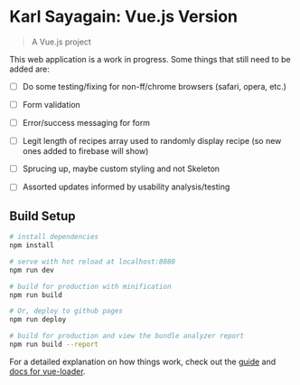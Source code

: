 # Karl Sayagain: Vue.js Version

> A Vue.js project

This web application is a work in progress. Some things that still need to be added are:
- [ ] Do some testing/fixing for non-ff/chrome browsers (safari, opera, etc.)
- [ ] Form validation
- [ ] Error/success messaging for form
- [ ] Legit length of recipes array used to randomly display recipe (so new ones added to firebase will show)
- [ ] Sprucing up, maybe custom styling and not Skeleton
- [ ] Assorted updates informed by usability analysis/testing


## Build Setup

``` bash
# install dependencies
npm install

# serve with hot reload at localhost:8080
npm run dev

# build for production with minification
npm run build

# Or, deploy to github pages
npm run deploy

# build for production and view the bundle analyzer report
npm run build --report
```

For a detailed explanation on how things work, check out the [guide](http://vuejs-templates.github.io/webpack/) and [docs for vue-loader](http://vuejs.github.io/vue-loader).
